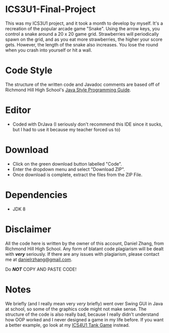 # ICS3U1-Final-Project

This was my ICS3U1 project, and it took a month to develop by myself. It's a recreation of the popular arcade game "Snake". Using the arrow keys, you control a snake around a 20 x 20 game grid. Strawberries will periodically spawn on the grid, and as you eat more strawberries, the higher your score gets. However, the length of the snake also increases. You lose the round when you crash into yourself or hit a wall. 

# Code Style
The structure of the written code and Javadoc comments are based off of Richmond Hill High School's [Java Style Programming Guide](https://github.com/danielrzhang/ICS4U1-Computer-Science/blob/main/RHHS%20Java%20Style%20Guide.pdf).

# Editor
 - Coded with DrJava (I seriously don't recommend this IDE since it sucks, but I had to use it because my teacher forced us to)
 
# Download
 - Click on the green download button labelled "Code".
 - Enter the dropdown menu and select "Download ZIP".
 - Once download is complete, extract the files from the ZIP File.

# Dependencies
 - JDK 8
 
# Disclaimer

All the code here is written by the owner of this account, Daniel Zhang, from Richmond Hill High School. Any form of blatant code plagiarism will be dealt with **_very_** seriously. If there are any issues with plagiarism, please contact me at danielrzhang@gmail.com.

Do **_NOT_** COPY AND PASTE CODE!

# Notes
We briefly (and I really mean very *very* briefly) went over Swing GUI in Java at school, so some of the graphics code might not make sense. The structure of the code is also really bad, because I really didn't understand how OOP worked and I never designed a game in my life before. If you want a better example, go look at my [ICS4U1 Tank Game](https://github.com/danielrzhang/ICS4U1-Final-Project) instead.
